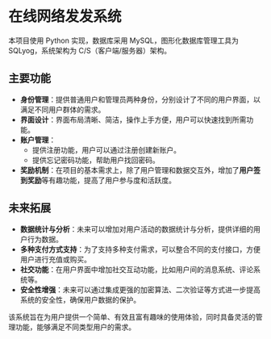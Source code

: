 # 在线网络发发系统

本项目使用 Python 实现，数据库采用 MySQL，图形化数据库管理工具为 SQLyog，系统架构为 C/S（客户端/服务器）架构。

## 主要功能

- **身份管理**：提供普通用户和管理员两种身份，分别设计了不同的用户界面，以满足不同用户群体的需求。
- **界面设计**：界面布局清晰、简洁，操作上手方便，用户可以快速找到所需功能。
- **账户管理**：
  - 提供注册功能，用户可以通过注册创建新账户。
  - 提供忘记密码功能，帮助用户找回密码。
- **奖励机制**：在项目的基本需求上，除了用户管理和数据交互外，增加了**用户签到奖励**等有趣功能，提高了用户参与度和活跃度。
  
## 未来拓展

- **数据统计与分析**：未来可以增加对用户活动的数据统计与分析，提供详细的用户行为数据。
- **多种支付方式支持**：为了支持多种支付需求，可以整合不同的支付接口，方便用户进行充值或购买。
- **社交功能**：在用户界面中增加社交互动功能，比如用户间的消息系统、评论系统等。
- **安全性增强**：未来可以通过集成更强的加密算法、二次验证等方式进一步提高系统的安全性，确保用户数据的保护。

该系统旨在为用户提供一个简单、有效且富有趣味的使用体验，同时具备灵活的管理功能，能够满足不同类型用户的需求。
